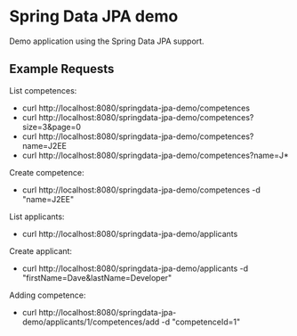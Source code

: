 # Spring Data JPA demo

Demo application using the Spring Data JPA support.

## Example Requests

List competences:
* curl http://localhost:8080/springdata-jpa-demo/competences
* curl http://localhost:8080/springdata-jpa-demo/competences?size=3\&page=0
* curl http://localhost:8080/springdata-jpa-demo/competences?name=J2EE
* curl http://localhost:8080/springdata-jpa-demo/competences?name=J*

Create competence:
* curl http://localhost:8080/springdata-jpa-demo/competences -d "name=J2EE"

List applicants:
* curl http://localhost:8080/springdata-jpa-demo/applicants

Create applicant:
* curl http://localhost:8080/springdata-jpa-demo/applicants -d "firstName=Dave&lastName=Developer"

Adding competence:
* curl http://localhost:8080/springdata-jpa-demo/applicants/1/competences/add -d "competenceId=1"